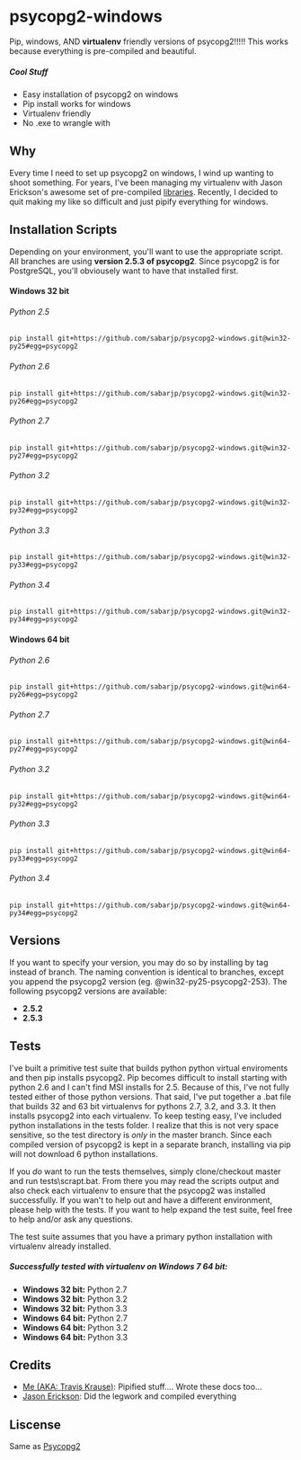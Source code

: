 psycopg2-windows
=========
Pip, windows, AND **virtualenv** friendly versions of psycopg2!!!!!   This works because everything is pre-compiled and beautiful.

##### Cool Stuff
* Easy installation of psycopg2 on windows
* Pip install works for windows
* Virtualenv friendly
* No .exe to wrangle with

Why
----
Every time I need to set up psycopg2 on windows, I wind up wanting to shoot something. For years, I've been managing my virtualenv with Jason Erickson's awesome set of pre-compiled [libraries](http://www.stickpeople.com/projects/python/win-psycopg/).  Recently, I decided to quit making my like so difficult and just pipify everything for windows.



Installation Scripts
----
Depending on your environment, you'll want to use the appropriate script.  All branches are using **version 2.5.3 of psycopg2**.  Since psycopg2 is for PostgreSQL, you'll obviousely want to have that installed first.

#### Windows 32 bit
###### Python 2.5
```
pip install git+https://github.com/sabarjp/psycopg2-windows.git@win32-py25#egg=psycopg2
```
###### Python 2.6
```
pip install git+https://github.com/sabarjp/psycopg2-windows.git@win32-py26#egg=psycopg2
```
###### Python 2.7
```
pip install git+https://github.com/sabarjp/psycopg2-windows.git@win32-py27#egg=psycopg2
```
###### Python 3.2
```
pip install git+https://github.com/sabarjp/psycopg2-windows.git@win32-py32#egg=psycopg2
```
###### Python 3.3
```
pip install git+https://github.com/sabarjp/psycopg2-windows.git@win32-py33#egg=psycopg2
```
###### Python 3.4
```
pip install git+https://github.com/sabarjp/psycopg2-windows.git@win32-py34#egg=psycopg2
```
#### Windows 64 bit
###### Python 2.6
```
pip install git+https://github.com/sabarjp/psycopg2-windows.git@win64-py26#egg=psycopg2
```
###### Python 2.7
```
pip install git+https://github.com/sabarjp/psycopg2-windows.git@win64-py27#egg=psycopg2
```
###### Python 3.2
```
pip install git+https://github.com/sabarjp/psycopg2-windows.git@win64-py32#egg=psycopg2
```
###### Python 3.3
```
pip install git+https://github.com/sabarjp/psycopg2-windows.git@win64-py33#egg=psycopg2
```
###### Python 3.4
```
pip install git+https://github.com/sabarjp/psycopg2-windows.git@win64-py34#egg=psycopg2
```

Versions
--------
If you want to specify your version, you may do so by installing by tag instead of branch.  The naming convention is identical to branches, except you append the psycopg2 version (eg. @win32-py25-psycopg2-253).  The following psycopg2 versions are available:

 - **2.5.2**
 - **2.5.3**

Tests
----
I've built a primitive test suite that builds python python virtual enviroments and then pip installs psycopg2.  Pip becomes difficult to install starting with python 2.6 and I can't find MSI installs for 2.5.  Because of this, I've not fully tested either of those python versions.  That said, I've put together a .bat file that builds 32 and 63 bit virtualenvs for pythons 2.7, 3.2, and 3.3.  It then installs psycopg2 into each virtualenv.  To keep testing easy, I've included python installations in the tests folder.  I realize that this is not very space sensitive, so the test directory is *only* in the master branch.  Since each compiled version of psycopg2 is kept in a separate branch, installing via pip will not download 6 python installations.

If you *do* want to run the tests themselves, simply clone/checkout master and run tests\scrapt.bat.  From there you may read the scripts output and also check each virtualenv to ensure that the psycopg2 was installed successfully.  If you wan't to help out and have a different environment, please help with the tests.  If you want to help expand the test suite, feel free to help and/or ask any questions.

The test suite assumes that you have a primary python installation with virtualenv already installed.

##### Successfully tested with virtualenv on Windows 7 64 bit:
 - **Windows 32 bit:** Python 2.7
 - **Windows 32 bit:** Python 3.2
 - **Windows 32 bit:** Python 3.3
 - **Windows 64 bit:** Python 2.7
 - **Windows 64 bit:** Python 3.2
 - **Windows 64 bit:** Python 3.3

Credits
-------
 - [Me (AKA: Travis Krause)](http://codeforemen.com): Pipified stuff....  Wrote these docs too...
 - [Jason Erickson](http://www.stickpeople.com): Did the legwork and compiled everything

Liscense
--------
Same as [Psycopg2](http://initd.org/psycopg/license/)
